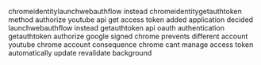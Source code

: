 chromeidentitylaunchwebauthflow instead chromeidentitygetauthtoken method authorize youtube api get access token added application decided launchwebauthflow instead getauthtoken api oauth authentication getauthtoken authorize google signed chrome prevents different account youtube chrome account consequence chrome cant manage access token automatically update revalidate background